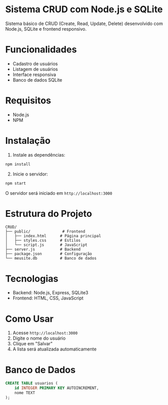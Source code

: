 # Sistema CRUD com Node.js e SQLite

Sistema básico de CRUD (Create, Read, Update, Delete) desenvolvido com Node.js, SQLite e frontend responsivo.

# Funcionalidades

- Cadastro de usuários
- Listagem de usuários
- Interface responsiva
- Banco de dados SQLite

# Requisitos

- Node.js
- NPM

# Instalação

1. Instale as dependências:
```bash
npm install
```

2. Inicie o servidor:
```bash
npm start
```

O servidor será iniciado em `http://localhost:3000`

# Estrutura do Projeto

```
CRUD/
├── public/              # Frontend
│   ├── index.html      # Página principal
│   ├── styles.css      # Estilos
│   └── script.js       # JavaScript
├── server.js           # Backend
├── package.json        # Configuração
└── meusite.db          # Banco de dados
```

# Tecnologias

- Backend: Node.js, Express, SQLite3
- Frontend: HTML, CSS, JavaScript

# Como Usar

1. Acesse `http://localhost:3000`
2. Digite o nome do usuário
3. Clique em "Salvar"
4. A lista será atualizada automaticamente

# Banco de Dados

```sql
CREATE TABLE usuarios (
    id INTEGER PRIMARY KEY AUTOINCREMENT,
    nome TEXT
);
```
